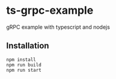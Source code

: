 # ts-grpc-example
gRPC example with typescript and nodejs

## Installation
```shell
npm install
npm run build
npm run start
```
